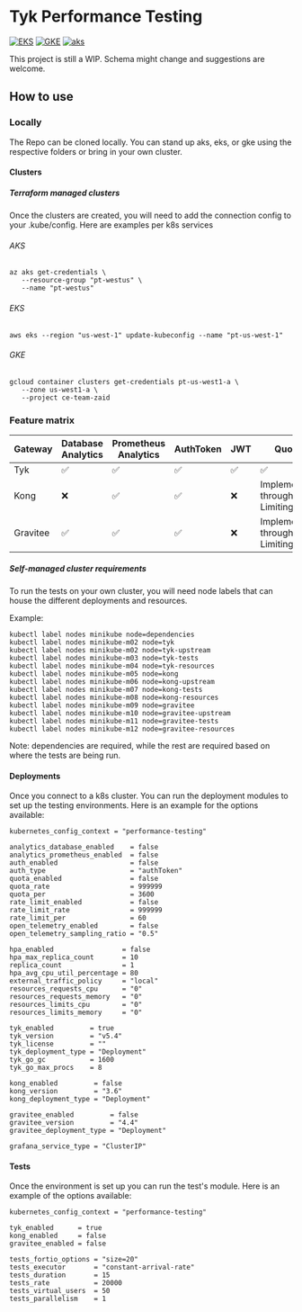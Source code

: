 # Tyk Performance Testing
[![EKS](https://github.com/TykTechnologies/tyk-performance-testing/actions/workflows/aws.yml/badge.svg?query=branch%3Amain)](https://github.com/TykTechnologies/tyk-performance-testing/actions/workflows/aws.yml?query=branch%3Amain)
[![GKE](https://github.com/TykTechnologies/tyk-performance-testing/actions/workflows/gcp.yml/badge.svg?query=branch%3Amain)](https://github.com/TykTechnologies/tyk-performance-testing/actions/workflows/gcp.yml?query=branch%3Amain)
[![aks](https://github.com/TykTechnologies/tyk-performance-testing/actions/workflows/azure.yml/badge.svg?query=branch%3Amain)](https://github.com/TykTechnologies/tyk-performance-testing/actions/workflows/azure.yml?query=branch%3Amain)

This project is still a WIP. Schema might change and suggestions are welcome. 

## How to use

### Locally
The Repo can be cloned locally. You can stand up aks, eks, or gke using the respective folders or bring in your own cluster. 

#### Clusters
##### Terraform managed clusters
Once the clusters are created, you will need to add the connection config to your .kube/config. Here are examples per k8s services

###### AKS
```
az aks get-credentials \
   --resource-group "pt-westus" \
   --name "pt-westus"
```

###### EKS
```
aws eks --region "us-west-1" update-kubeconfig --name "pt-us-west-1"
```

###### GKE
```
gcloud container clusters get-credentials pt-us-west1-a \
   --zone us-west1-a \
   --project ce-team-zaid
```

### Feature matrix

| Gateway  | Database Analytics | Prometheus Analytics | AuthToken          | JWT                | Quota                             | Rate Limiting      | Open Telemetry     | 
|----------|--------------------|----------------------|--------------------|--------------------|-----------------------------------|--------------------|--------------------|
| Tyk      | :white_check_mark: | :white_check_mark:   | :white_check_mark: | :white_check_mark: | :white_check_mark:                | :white_check_mark: | :white_check_mark: |
| Kong     | :x:                | :white_check_mark:   | :white_check_mark: | :x:                | Implemented through Rate Limiting | :white_check_mark: | :white_check_mark: | 
| Gravitee | :white_check_mark: | :white_check_mark:   | :white_check_mark: | :x:                | Implemented through Rate Limiting | :white_check_mark: | :x:                |

##### Self-managed cluster requirements
To run the tests on your own cluster, you will need node labels that can house the different deployments and resources.

Example:
```
kubectl label nodes minikube node=dependencies
kubectl label nodes minikube-m02 node=tyk
kubectl label nodes minikube-m02 node=tyk-upstream
kubectl label nodes minikube-m03 node=tyk-tests
kubectl label nodes minikube-m04 node=tyk-resources
kubectl label nodes minikube-m05 node=kong
kubectl label nodes minikube-m06 node=kong-upstream
kubectl label nodes minikube-m07 node=kong-tests
kubectl label nodes minikube-m08 node=kong-resources
kubectl label nodes minikube-m09 node=gravitee
kubectl label nodes minikube-m10 node=gravitee-upstream
kubectl label nodes minikube-m11 node=gravitee-tests
kubectl label nodes minikube-m12 node=gravitee-resources
```

Note: dependencies are required, while the rest are required based on where the tests are being run. 

#### Deployments
Once you connect to a k8s cluster. You can run the deployment modules to set up the testing environments. Here is an example for the options available:
```
kubernetes_config_context = "performance-testing"

analytics_database_enabled    = false
analytics_prometheus_enabled  = false
auth_enabled                  = false
auth_type                     = "authToken"
quota_enabled                 = false
quota_rate                    = 999999
quota_per                     = 3600
rate_limit_enabled            = false
rate_limit_rate               = 999999
rate_limit_per                = 60
open_telemetry_enabled        = false
open_telemetry_sampling_ratio = "0.5"

hpa_enabled                 = false
hpa_max_replica_count       = 10
replica_count               = 1
hpa_avg_cpu_util_percentage = 80
external_traffic_policy     = "local"
resources_requests_cpu      = "0"
resources_requests_memory   = "0"
resources_limits_cpu        = "0"
resources_limits_memory     = "0"

tyk_enabled         = true
tyk_version         = "v5.4"
tyk_license         = ""
tyk_deployment_type = "Deployment"
tyk_go_gc           = 1600
tyk_go_max_procs    = 8

kong_enabled         = false
kong_version         = "3.6"
kong_deployment_type = "Deployment"

gravitee_enabled         = false
gravitee_version         = "4.4"
gravitee_deployment_type = "Deployment"

grafana_service_type = "ClusterIP"
```

#### Tests
Once the environment is set up you can run the test's module. Here is an example of the options available:
```
kubernetes_config_context = "performance-testing"

tyk_enabled      = true
kong_enabled     = false
gravitee_enabled = false

tests_fortio_options = "size=20"
tests_executor       = "constant-arrival-rate"
tests_duration       = 15
tests_rate           = 20000
tests_virtual_users  = 50
tests_parallelism    = 1
```
